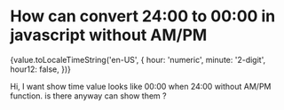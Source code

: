 
# How can convert 24:00 to 00:00 in javascript without AM/PM

   {value.toLocaleTimeString('en-US', {
              hour: 'numeric',
              minute: '2-digit',
              hour12: false,
            })}

Hi, I want show time value looks like 00:00 when 24:00 without AM/PM function.
is there anyway can show them ?

        